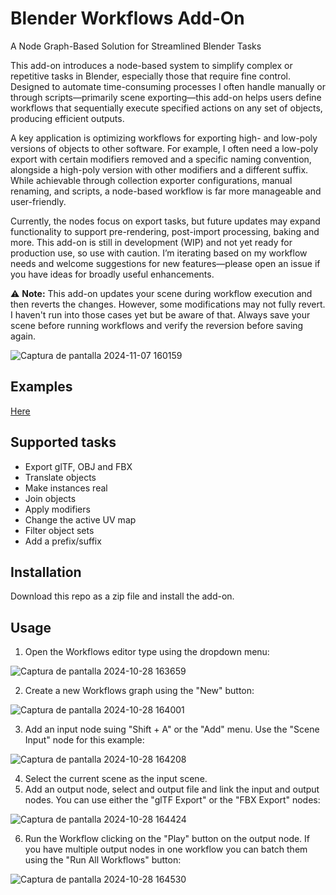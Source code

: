 # Blender Workflows Add-On
A Node Graph-Based Solution for Streamlined Blender Tasks

This add-on introduces a node-based system to simplify complex or repetitive tasks in Blender, especially those that require fine control. Designed to automate time-consuming processes I often handle manually or through scripts—primarily scene exporting—this add-on helps users define workflows that sequentially execute specified actions on any set of objects, producing efficient outputs.

A key application is optimizing workflows for exporting high- and low-poly versions of objects to other software. For example, I often need a low-poly export with certain modifiers removed and a specific naming convention, alongside a high-poly version with other modifiers and a different suffix. While achievable through collection exporter configurations, manual renaming, and scripts, a node-based workflow is far more manageable and user-friendly.

Currently, the nodes focus on export tasks, but future updates may expand functionality to support pre-rendering, post-import processing, baking and more. This add-on is still in development (WIP) and not yet ready for production use, so use with caution. I’m iterating based on my workflow needs and welcome suggestions for new features—please open an issue if you have ideas for broadly useful enhancements.

⚠️ **Note:** This add-on updates your scene during workflow execution and then reverts the changes. However, some modifications may not fully revert. I haven't run into those cases yet but be aware of that. Always save your scene before running workflows and verify the reversion before saving again.

![Captura de pantalla 2024-11-07 160159](https://github.com/user-attachments/assets/e7ff6128-00b2-45ba-93f1-345a218a13fe)

## Examples
[Here](https://github.com/keianhzo/Blender-Workflows-Addon/wiki/Examples)

## Supported tasks
- Export glTF, OBJ and FBX
- Translate objects
- Make instances real
- Join objects
- Apply modifiers
- Change the active UV map
- Filter object sets
- Add a prefix/suffix

## Installation
Download this repo as a zip file and install the add-on.

## Usage
1. Open the Workflows editor type using the dropdown menu:
   
![Captura de pantalla 2024-10-28 163659](https://github.com/user-attachments/assets/e056e283-ac95-4ac0-b85e-8bac998adb81)

2. Create a new Workflows graph using the "New" button:

![Captura de pantalla 2024-10-28 164001](https://github.com/user-attachments/assets/43e9b50c-cfcf-4248-a963-21b57479ae4e)

3. Add an input node suing "Shift + A" or the "Add" menu. Use the "Scene Input" node for this example:

![Captura de pantalla 2024-10-28 164208](https://github.com/user-attachments/assets/582b29ee-0212-4bdb-b3ae-8adb021a5f2c)

4. Select the current scene as the input scene.
5. Add an output node, select and output file and link the input and output nodes. You can use either the "glTF Export" or the "FBX Export" nodes:

![Captura de pantalla 2024-10-28 164424](https://github.com/user-attachments/assets/a93338c6-c5e5-423a-b749-81eb0cfffeee)

6. Run the Workflow clicking on the "Play" button on the output node. If you have multiple output nodes in one workflow you can batch them using the "Run All Workflows" button:

![Captura de pantalla 2024-10-28 164530](https://github.com/user-attachments/assets/a74f21f4-2b5f-49d0-b964-25a6b3f0e5c8)
